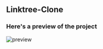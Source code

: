 ## Linktree-Clone
### Here's a preview of the project

![preview](https://github.com/skikda-itech/Linktree-Clone/assets/78268011/b5900ce3-6b09-4fe1-b863-7cb4a76aae4e)
